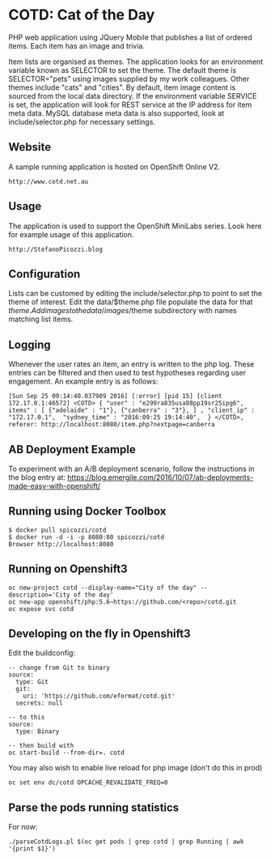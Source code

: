 
# COTD: Cat of the Day

PHP web application using JQuery Mobile that publishes a list of ordered items. 
Each item has an image and trivia.

Item lists are organised as themes. The application looks for an environment variable known as SELECTOR to set the theme.
The default theme is SELECTOR="pets" using images supplied by my work colleagues. Other themes include "cats" and "cities".
By default, item image content is sourced from the local data directory. 
If the environment variable SERVICE is set, the application will look for REST service at the IP address for item meta data.
MySQL database meta data is also supported, look at include/selector.php for necessary settings.

## Website

A sample running application is hosted on OpenShift Online V2.

    http://www.cotd.net.au

## Usage

The application is used to support the OpenShift MiniLabs series. 
Look here for example usage of this application.

    http://StefanoPicozzi.blog

## Configuration

Lists can be customed by editing the include/selector.php to point to set the theme of interest.
Edit the data/$theme.php file populate the data for that $theme.
Add images to the data/images/$theme subdirectory with names matching list items.

## Logging

Whenever the user rates an item, an entry is written to the php log.
These entries can be filtered and then used to test hypotheses regarding user engagement.
An example entry is as follows:

    [Sun Sep 25 09:14:40.037909 2016] [:error] [pid 15] [client 172.17.0.1:46572] <COTD> { "user" : "e299ra835usa88pp19sr25ipg6", items" : [ {"adelaide" : "1"}, {"canberra" : "3"}, ] , "client_ip" : "172.17.0.1",  "sydney_time" : "2016:09:25 19:14:40",  } </COTD>, referer: http://localhost:8080/item.php?nextpage=canberra

## AB Deployment Example

To experiment with an A/B deployment scenario, follow the instructions in the blog entry at: https://blog.emergile.com/2016/10/07/ab-deployments-made-easy-with-openshift/  

## Running using Docker Toolbox

    $ docker pull spicozzi/cotd
    $ docker run -d -i -p 8080:80 spicozzi/cotd
    Browser http://localhost:8080

## Running on Openshift3

    oc new-project cotd --display-name="City of the day" --description='City of the day'
    oc new-app openshift/php:5.6~https://github.com/<repo>/cotd.git
    oc expose svc cotd

## Developing on the fly in Openshift3

Edit the buildconfig:

    -- change from Git to binary
    source:
      type: Git
      git:
        uri: 'https://github.com/eformat/cotd.git'
      secrets: null

    -- to this
    source:
      type: Binary

    -- then build with
    oc start-build --from-dir=. cotd

You may also wish to enable live reload for php image (don't do this in prod)

    oc set env dc/cotd OPCACHE_REVALIDATE_FREQ=0

## Parse the pods running statistics

For now:

    ./parseCotdLogs.pl $(oc get pods | grep cotd | grep Running | awk '{print $1}')
